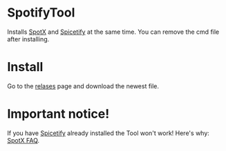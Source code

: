 # SpotifyTool
Installs [SpotX](https://github.com/SpotX-Official/SpotX) and [Spicetify](https://spicetify.app/) at the same time.
You can remove the cmd file after installing.

# Install
Go to the [relases](https://github.com/Balint2201/SpotifyTool/releases/) page and download the newest file.

# Important notice!
If you have [Spicetify](https://spicetify.app/) already installed the Tool won't work!
Here's why: [SpotX FAQ](https://telegra.ph/SpotX-FAQ-09-19).
